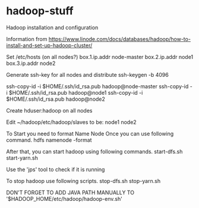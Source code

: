 # hadoop-stuff
Hadoop installation and configuration

Information from 
https://www.linode.com/docs/databases/hadoop/how-to-install-and-set-up-hadoop-cluster/



Set /etc/hosts (on all nodes?)
box.1.ip.addr    node-master
box.2.ip.addr    node1
box.3.ip.addr    node2



Generate ssh-key for all nodes and distribute
ssh-keygen -b 4096

ssh-copy-id -i $HOME/.ssh/id_rsa.pub hadoop@node-master
ssh-copy-id -i $HOME/.ssh/id_rsa.pub hadoop@node1
ssh-copy-id -i $HOME/.ssh/id_rsa.pub hadoop@node2

Create hduser:hadoop on all nodes

Edit ~/hadoop/etc/hadoop/slaves to be:
node1
node2


To Start you need to format Name Node Once you can use following command.
hdfs namenode -format


After that, you can start hadoop using following commands.
start-dfs.sh
start-yarn.sh


Use the 'jps' tool to check if it is running


To stop hadoop use following scripts.
stop-dfs.sh
stop-yarn.sh

DON'T FORGET TO ADD JAVA PATH MANUALLY TO '$HADOOP_HOME/etc/hadoop/hadoop-env.sh'


